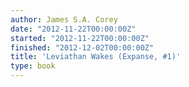 ```yaml
---
author: James S.A. Corey
date: "2012-11-22T00:00:00Z"
started: "2012-11-22T00:00:00Z"
finished: "2012-12-02T00:00:00Z"
title: 'Leviathan Wakes (Expanse, #1)'
type: book
---
```

